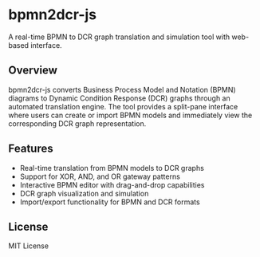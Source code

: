 # bpmn2dcr-js

A real-time BPMN to DCR graph translation and simulation tool with web-based interface.

## Overview

bpmn2dcr-js converts Business Process Model and Notation (BPMN) diagrams to Dynamic Condition Response (DCR) graphs through an automated translation engine. The tool provides a split-pane interface where users can create or import BPMN models and immediately view the corresponding DCR graph representation.

## Features

- Real-time translation from BPMN models to DCR graphs
- Support for XOR, AND, and OR gateway patterns
- Interactive BPMN editor with drag-and-drop capabilities
- DCR graph visualization and simulation
- Import/export functionality for BPMN and DCR formats


## License

MIT License
